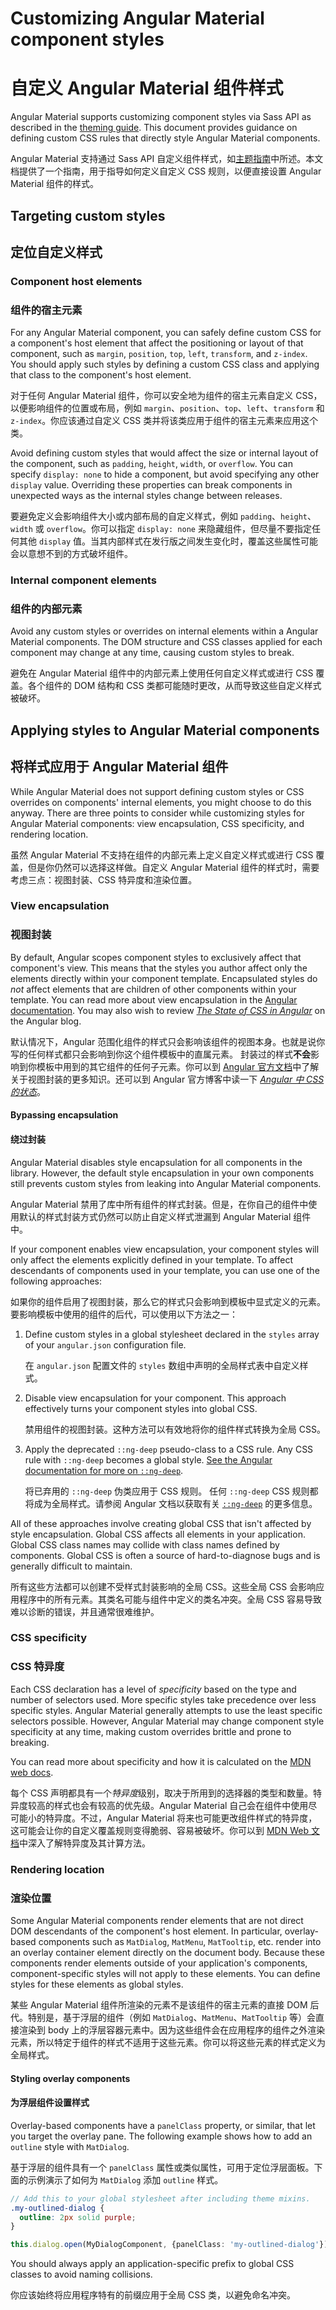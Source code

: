 # Customizing Angular Material component styles

# 自定义 Angular Material 组件样式

Angular Material supports customizing component styles via Sass API as described in the [theming
guide][]. This document provides guidance on defining custom CSS rules that directly style
Angular Material components.

Angular Material 支持通过 Sass API 自定义组件样式，如[主题指南][]中所述。本文档提供了一个指南，用于指导如何定义自定义 CSS 规则，以便直接设置 Angular Material 组件的样式。

[theming guide]: https://material.angular.io/guide/theming

[主题指南]: https://material.angular.cn/guide/theming

## Targeting custom styles

## 定位自定义样式

### Component host elements

### 组件的宿主元素

For any Angular Material component, you can safely define custom CSS for a component's host element
that affect the positioning or layout of that component, such as `margin`, `position`, `top`,
`left`, `transform`, and `z-index`. You should apply such styles by defining a custom CSS
class and applying that class to the component's host element.

对于任何 Angular Material 组件，你可以安全地为组件的宿主元素自定义 CSS，以便影响组件的位置或布局，例如 `margin`、`position`、`top`、`left`、`transform` 和 `z-index`。你应该通过自定义 CSS 类并将该类应用于组件的宿主元素来应用这个类。

Avoid defining custom styles that would affect the size or internal layout of the component, such as
`padding`, `height`, `width`, or `overflow`. You can specify `display: none` to hide a component,
but avoid specifying any other `display` value. Overriding these properties can break components
in unexpected ways as the internal styles change between releases.

要避免定义会影响组件大小或内部布局的自定义样式，例如 `padding`、`height`、`width` 或 `overflow`。你可以指定 `display: none` 来隐藏组件，但尽量不要指定任何其他 `display` 值。当其内部样式在发行版之间发生变化时，覆盖这些属性可能会以意想不到的方式破坏组件。

### Internal component elements

### 组件的内部元素

Avoid any custom styles or overrides on internal elements within a Angular Material components.
The DOM structure and CSS classes applied for each component may change at any time, causing custom
styles to break.

避免在 Angular Material 组件中的内部元素上使用任何自定义样式或进行 CSS 覆盖。各个组件的 DOM 结构和 CSS 类都可能随时更改，从而导致这些自定义样式被破坏。

## Applying styles to Angular Material components

## 将样式应用于 Angular Material 组件

While Angular Material does not support defining custom styles or CSS overrides on components'
internal elements, you might choose to do this anyway. There are three points to consider while
customizing styles for Angular Material components: view encapsulation, CSS specificity, and
rendering location.

虽然 Angular Material 不支持在组件的内部元素上定义自定义样式或进行 CSS 覆盖，但是你仍然可以选择这样做。自定义 Angular Material 组件的样式时，需要考虑三点：视图封装、CSS 特异度和渲染位置。

### View encapsulation

### 视图封装

By default, Angular scopes component styles to exclusively affect that component's view. This means
that the styles you author affect only the elements directly within your component template.
Encapsulated styles do *not* affect elements that are children of other components within your
template. You can read more about view encapsulation in the
[Angular documentation](https://angular.io/guide/component-styles#view-encapsulation). You may
also wish to review
[_The State of CSS in Angular_](https://blog.angular.io/the-state-of-css-in-angular-4a52d4bd2700)
on the Angular blog.

默认情况下，Angular 范围化组件的样式只会影响该组件的视图本身。也就是说你写的任何样式都只会影响到你这个组件模板中的直属元素。 封装过的样式**不会**影响到你模板中用到的其它组件的任何子元素。你可以到 [Angular 官方文档](https://angular.cn/guide/component-styles#view-encapsulation)中了解关于视图封装的更多知识。还可以到 Angular 官方博客中读一下 [*Angular 中 CSS 的状态*](https://blog.angular.cn/the-state-of-css-in-angular-4a52d4bd2700)。

#### Bypassing encapsulation

#### 绕过封装

Angular Material disables style encapsulation for all components in the library. However, the
default style encapsulation in your own components still prevents custom styles from leaking into
Angular Material components.

Angular Material 禁用了库中所有组件的样式封装。但是，在你自己的组件中使用默认的样式封装方式仍然可以防止自定义样式泄漏到 Angular Material 组件中。

If your component enables view encapsulation, your component styles will only
affect the elements explicitly defined in your template. To affect descendants of components used
in your template, you can use one of the following approaches:

如果你的组件启用了视图封装，那么它的样式只会影响到模板中显式定义的元素。要影响模板中使用的组件的后代，可以使用以下方法之一：

1. Define custom styles in a global stylesheet declared in the `styles` array of your `angular.json`
   configuration file.

   在 `angular.json` 配置文件的 `styles` 数组中声明的全局样式表中自定义样式。

2. Disable view encapsulation for your component. This approach effectively turns your component
   styles into global CSS.

   禁用组件的视图封装。这种方法可以有效地将你的组件样式转换为全局 CSS。

3. Apply the deprecated `::ng-deep` pseudo-class to a CSS rule. Any CSS rule with `::ng-deep`
   becomes a global style. [See the Angular documentation for more on `::ng-deep`][ng-deep].

   将已弃用的 `::ng-deep` 伪类应用于 CSS 规则。 任何 `::ng-deep` CSS 规则都将成为全局样式。请参阅 Angular 文档以获取有关 [`::ng-deep`][ng-deep] 的更多信息。

All of these approaches involve creating global CSS that isn't affected by style encapsulation.
Global CSS affects all elements in your application. Global CSS class names may collide with class
names defined by components. Global CSS is often a source of hard-to-diagnose bugs and is generally
difficult to maintain.

所有这些方法都可以创建不受样式封装影响的全局 CSS。这些全局 CSS 会影响应用程序中的所有元素。其类名可能与组件中定义的类名冲突。全局 CSS 容易导致难以诊断的错误，并且通常很难维护。

[ng-deep]: https://angular.io/guide/component-styles#deprecated-deep--and-ng-deep

### CSS specificity

### CSS 特异度

Each CSS declaration has a level of *specificity* based on the type and number of selectors used.
More specific styles take precedence over less specific styles. Angular Material generally attempts
to use the least specific selectors possible. However, Angular Material may change component style
specificity at any time, making custom overrides brittle and prone to breaking.

You can read more about specificity and how it is calculated on the
[MDN web docs](https://developer.mozilla.org/en-US/docs/Web/CSS/Specificity).

每个 CSS 声明都具有一个*特异度*级别，取决于所用到的选择器的类型和数量。特异度较高的样式也会有较高的优先级。Angular Material 自己会在组件中使用尽可能小的特异度。不过，Angular Material 将来也可能更改组件样式的特异度，这可能会让你的自定义覆盖规则变得脆弱、容易被破坏。你可以到 [MDN Web 文档](https://developer.mozilla.org/en-US/docs/Web/CSS/Specificity)中深入了解特异度及其计算方法。

### Rendering location

### 渲染位置

Some Angular Material components render elements that are not direct DOM descendants of the
component's host element. In particular, overlay-based components such as `MatDialog`, `MatMenu`,
`MatTooltip`, etc. render into an overlay container element directly on the document body. Because
these components render elements outside of your application's components, component-specific styles
will not apply to these elements. You can define styles for these elements as global styles.

某些 Angular Material 组件所渲染的元素不是该组件的宿主元素的直接 DOM 后代。特别是，基于浮层的组件（例如 `MatDialog`、`MatMenu`、`MatTooltip` 等）会直接渲染到 body 上的浮层容器元素中。因为这些组件会在应用程序的组件之外渲染元素，所以特定于组件的样式不适用于这些元素。你可以将这些元素的样式定义为全局样式。

#### Styling overlay components

#### 为浮层组件设置样式

Overlay-based components have a `panelClass` property, or similar, that let you target the
overlay pane. The following example shows how to add an `outline` style with `MatDialog`.

基于浮层的组件具有一个 `panelClass` 属性或类似属性，可用于定位浮层面板。下面的示例演示了如何为 `MatDialog` 添加 `outline` 样式。

```scss
// Add this to your global stylesheet after including theme mixins.
.my-outlined-dialog {
  outline: 2px solid purple;
}
```

```ts
this.dialog.open(MyDialogComponent, {panelClass: 'my-outlined-dialog'})
```

You should always apply an application-specific prefix to global CSS classes to avoid naming
collisions.

你应该始终将应用程序特有的前缀应用于全局 CSS 类，以避免命名冲突。
